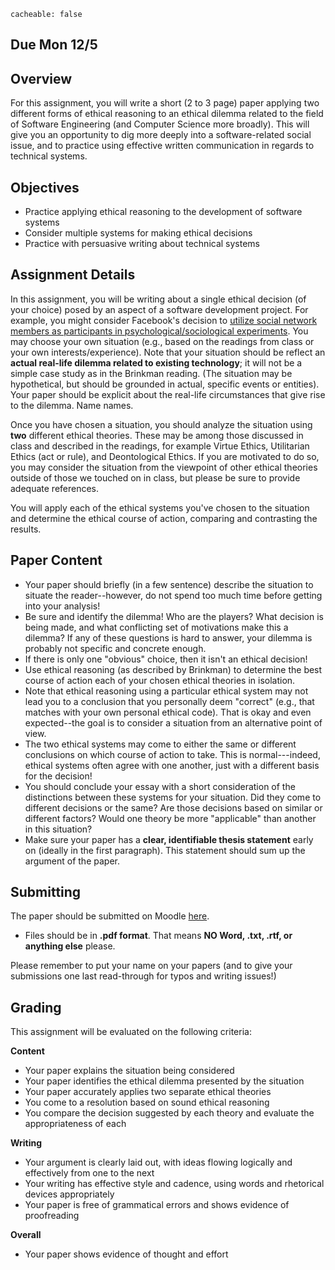 ```
cacheable: false
```
## **Due  Mon 12/5**

## Overview

For this assignment, you will write a short (2 to 3 page) paper applying two different forms of ethical reasoning to an ethical dilemma related to the field of Software Engineering (and Computer Science more broadly). This will give you an opportunity to dig more deeply into a software-related social issue, and to practice using effective written communication in regards to technical systems.

## Objectives

* Practice applying ethical reasoning to the development of software systems
* Consider multiple systems for making ethical decisions
* Practice with persuasive writing about technical systems

## Assignment Details

In this assignment, you will be writing about a single ethical decision (of your choice) posed by an aspect of a software development project. For example, you might consider Facebook's decision to [utilize social network members as participants in psychological/sociological experiments](http://www.wsj.com/articles/furor-erupts-over-facebook-experiment-on-users-1404085840). You may choose your own situation (e.g., based on the readings from class or your own interests/experience). Note that your situation should be reflect an **actual real-life dilemma related to existing technology**; it will not be a simple case study as in the Brinkman reading. (The situation may be hypothetical, but should be grounded in actual, specific events or entities). Your paper should be explicit about the real-life circumstances that give rise to the dilemma. Name names.

Once you have chosen a situation, you should analyze the situation using **two** different ethical theories. These may be among those discussed in class and described in the readings, for example Virtue Ethics, Utilitarian Ethics (act or rule), and Deontological Ethics. If you are motivated to do so, you may consider the situation from the viewpoint of other ethical theories outside of those we touched on in class, but please be sure to provide adequate references.

You will apply each of the ethical systems you've chosen to the situation and determine the ethical course of action, comparing and contrasting the results.

## Paper Content

* Your paper should briefly (in a few sentence) describe the situation to situate the reader--however, do not spend too much time before getting into your analysis!
* Be sure and identify the dilemma! Who are the players? What decision is being made, and what conflicting set of motivations make this a dilemma? If any of these questions is hard to answer, your dilemma is probably not specific and concrete enough.
* If there is only one "obvious" choice, then it isn't an ethical decision!
* Use ethical reasoning (as described by Brinkman) to determine the best course of action each of your chosen ethical theories in isolation.
* Note that ethical reasoning using a particular ethical system may not lead you to a conclusion that you personally deem "correct" (e.g., that matches with your own personal ethical code). That is okay and even expected--the goal is to consider a situation from an alternative point of view.
* The two ethical systems may come to either the same or different conclusions on which course of action to take. This is normal---indeed, ethical systems often agree with one another, just with a different basis for the decision!
* You should conclude your essay with a short consideration of the distinctions between these systems for your situation. Did they come to different decisions or the same? Are those decisions based on similar or different factors? Would one theory be more "applicable" than another in this situation?
* Make sure your paper has a **clear, identifiable thesis statement** early on (ideally in the first paragraph). This statement should sum up the argument of the paper.

## Submitting

The paper should be submitted on Moodle [here](https://moodle.pugetsound.edu/moodle/mod/assign/view.php?id=336600).

* Files should be in **.pdf format**. That means **NO Word, .txt, .rtf, or anything else** please.

Please remember to put your name on your papers (and to give your submissions one last read-through for typos and writing issues!)

## Grading

This assignment will be evaluated on the following criteria:

**Content**
* Your paper explains the situation being considered
* Your paper identifies the ethical dilemma presented by the situation
* Your paper accurately applies two separate ethical theories
* You come to a resolution based on sound ethical reasoning
* You compare the decision suggested by each theory and evaluate the appropriateness of each

**Writing**
* Your argument is clearly laid out, with ideas flowing logically and effectively from one to the next
* Your writing has effective style and cadence, using words and rhetorical devices appropriately
* Your paper is free of grammatical errors and shows evidence of proofreading

**Overall**
* Your paper shows evidence of thought and effort
